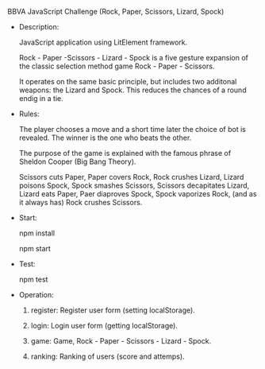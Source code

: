 BBVA JavaScript Challenge (Rock, Paper, Scissors, Lizard, Spock)
  
  

- Description: 
  
  JavaScript application using LitElement framework. 

  Rock - Paper -Scissors - Lizard - Spock is a five gesture expansion of the classic selection method game Rock - Paper - Scissors.
  
  It operates on the same basic principle, but includes two additonal weapons: the Lizard and Spock. This reduces the chances of a round endig in a tie.
  
  
  
- Rules: 
  
  The player chooses a move and a short time later the choice of bot is revealed. The winner is the one who beats the other.
  
  The purpose of the game is explained with the famous phrase of Sheldon Cooper (Big Bang Theory).
  
  Scissors cuts Paper, Paper covers Rock, Rock crushes Lizard, Lizard poisons Spock, Spock smashes Scissors, Scissors decapitates Lizard, Lizard eats Paper, Paer diaproves Spock, Spock vaporizes Rock, (and as it always has) Rock crushes Scissors. 

  
- Start:

  npm install 
  
  npm start
  
  
  
- Test: 
    
  npm test 
    
    
    
- Operation: 

  1) register: Register user form (setting localStorage).
  
  2) login: Login user form (getting localStorage).
   
  3) game: Game, Rock - Paper - Scissors - Lizard - Spock.
   
  4) ranking: Ranking of users (score and attemps).
